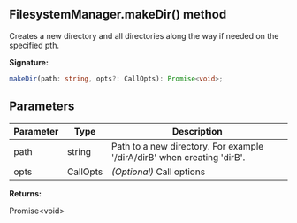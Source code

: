 
## FilesystemManager.makeDir() method

Creates a new directory and all directories along the way if needed on the specified pth.

**Signature:**

```typescript
makeDir(path: string, opts?: CallOpts): Promise<void>;
```

## Parameters

|  Parameter | Type | Description |
|  --- | --- | --- |
|  path | string | Path to a new directory. For example '/dirA/dirB' when creating 'dirB'. |
|  opts | CallOpts | _(Optional)_ Call options |

**Returns:**

Promise&lt;void&gt;

